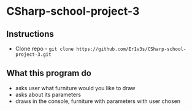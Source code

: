 # CSharp-school-project-3

## Instructions

- Clone repo - `git clone https://github.com/Er1v3s/CSharp-school-project-3.git`

## What this program do

- asks user what furniture would you like to draw
- asks about its parameters
- draws in the console, furniture with parameters with user chosen
